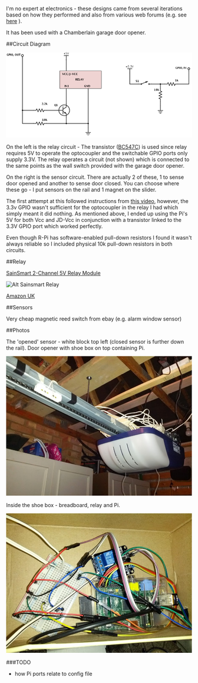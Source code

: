 I'm no expert at electronics - these designs came from several iterations based on how they performed and also from various web forums (e.g. see [here](http://www.raspberrypi.org/phpBB3/viewtopic.php?t=19222) ).

It has been used with a Chamberlain garage door opener.

##Circuit Diagram

![Alt circuit diagram](Pi-Garage-Door.png)

On the left is the relay circuit - The transistor ([BC547C](http://www.maplin.co.uk/p/bc547c-low-power-npn-transistor-to92-case-qq14q)) is used since relay requires 5V to operate the optocoupler and the switchable GPIO ports only supply 3.3V.
The relay operates a circuit (not shown) which is connected to the same points as the wall switch provided with the garage door opener.

On the right is the sensor circuit.  There are actually 2 of these, 1 to sense door opened and another to sense door closed.  You can choose where these go - I put sensors on the rail and 1 magnet on the slider.

The first atttempt at this followed instructions from [this video](http://www.youtube.com/watch?v=b6ZagKRnRdM), however, the 3.3v GPIO wasn't sufficient for the optocoupler in the relay I had which simply meant it did nothing. As mentioned above, I ended up using the Pi's 5V for both Vcc and JD-Vcc in conjunction with a transistor linked to the 3.3V GPIO port which worked perfectly.

Even though R-Pi has software-enabled pull-down resistors I found it wasn't always reliable so I included physical 10k pull-down resistors in both circuits.

##Relay

[SainSmart 2-Channel 5V Relay Module](http://www.sainsmart.com/arduino-pro-mini.html)

![Alt Sainsmart Relay](http://www.sainsmart.com/media/catalog/product/cache/1/image/500x500/9df78eab33525d08d6e5fb8d27136e95/i/m/img_6249.jpg)

[Amazon UK](http://www.amazon.co.uk/gp/product/B005WR753Q)

##Sensors

Very cheap magnetic reed switch from ebay (e.g. alarm window sensor)

##Photos

The 'opened' sensor - white block top left (closed sensor is further down the rail).  Door opener with shoe box on top containing Pi.

![Alt sensor and opener](sensor_and_opener.jpg)

Inside the shoe box - breadboard, relay and Pi.

![Alt wiring and pi](wiring_and_pi.jpg)

###TODO
* how Pi ports relate to config file

